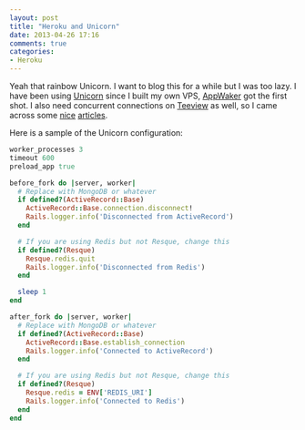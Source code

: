 ```yaml
---
layout: post
title: "Heroku and Unicorn"
date: 2013-04-26 17:16
comments: true
categories:
- Heroku
---
```


Yeah that rainbow Unicorn. I want to blog this for a while but I was too lazy.
I have been using [Unicorn](http://unicorn.bogomips.org/) since I built
my own VPS, [AppWaker](http://appwaker-vps.phatograph.com/) got the first shot.
I also need concurrent connections on [Teeview](http://teeview.phatograph.com/)
as well, so I came across some [nice](http://blog.codeship.io/2012/05/06/Unicorn-on-Heroku.html)
[articles](https://blog.heroku.com/archives/2013/2/27/unicorn_rails).

Here is a sample of the Unicorn configuration:

``` ruby unicorn.rb
worker_processes 3
timeout 600
preload_app true

before_fork do |server, worker|
  # Replace with MongoDB or whatever
  if defined?(ActiveRecord::Base)
    ActiveRecord::Base.connection.disconnect!
    Rails.logger.info('Disconnected from ActiveRecord')
  end

  # If you are using Redis but not Resque, change this
  if defined?(Resque)
    Resque.redis.quit
    Rails.logger.info('Disconnected from Redis')
  end

  sleep 1
end

after_fork do |server, worker|
  # Replace with MongoDB or whatever
  if defined?(ActiveRecord::Base)
    ActiveRecord::Base.establish_connection
    Rails.logger.info('Connected to ActiveRecord')
  end

  # If you are using Redis but not Resque, change this
  if defined?(Resque)
    Resque.redis = ENV['REDIS_URI']
    Rails.logger.info('Connected to Redis')
  end
end
```